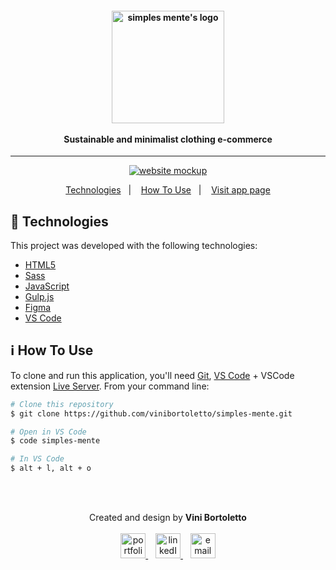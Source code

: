 <h4 align="center">
  <img width="180px" alt="simples mente's logo" src="https://i.imgur.com/U9gW3gV.png" />
  <br /><br />
  Sustainable and minimalist clothing e-commerce
</h4>

<hr />

<p align="center">
  <a href="https://simplesmente.netlify.app/">
      <img alt="website mockup" src="https://i.imgur.com/GbvbpSU.png" />    
  </a>
</p>

<p align="center">
  <a href="#rocket-technologies">Technologies</a>&nbsp;&nbsp;&nbsp;|&nbsp;&nbsp;&nbsp;
  <a href="#information_source-how-to-use">How To Use</a>&nbsp;&nbsp;&nbsp;|&nbsp;&nbsp;&nbsp;
  <a href="https://simplesmente.netlify.app/">Visit app page</a>
</p>

## :rocket: Technologies

This project was developed with the following technologies:

-  [HTML5](https://developer.mozilla.org/en-US/docs/Web/Guide/HTML/HTML5)
-  [Sass](https://sass-lang.com/)
-  [JavaScript](https://developer.mozilla.org/en-US/docs/Web/JavaScript)
-  [Gulp.js](https://gulpjs.com/)
-  [Figma](https://figma.com/)
-  [VS Code](https://code.visualstudio.com/)

## :information_source: How To Use

To clone and run this application, you'll need [Git](https://git-scm.com),  [VS Code](https://code.visualstudio.com/) + VSCode extension [Live Server](https://marketplace.visualstudio.com/items?itemName=ritwickdey.LiveServer). From your command line:

```bash
# Clone this repository
$ git clone https://github.com/vinibortoletto/simples-mente.git

# Open in VS Code
$ code simples-mente

# In VS Code
$ alt + l, alt + o

```

<br/><br/>

<p align="center">
  Created and design by <b>Vini Bortoletto</b>
  <br/><br/>
  
  <a href="https://vinibortoletto.github.io/portfolio">
    <img alt="portfolio" height="40px" src="https://i.imgur.com/vy4IHim.png" />
  </a>
  &nbsp;&nbsp;
  <a href="https://www.linkedin.com/in/vinicius-bortoletto/">
    <img alt="linkedIn" height="40px" src="https://iconmonstr.com/wp-content/g/gd/makefg.php?i=../assets/preview/2012/png/iconmonstr-linkedin-5.png&r=0&g=0&b=0" />
  </a>
  &nbsp;&nbsp;
  <a href="mailto:ovinibortoletto@gmail.com?subject=website contact">
    <img alt="email" height="40px" src="https://cdns.iconmonstr.com/wp-content/assets/preview/2012/240/iconmonstr-email-11.png" />
  </a>
</p>
